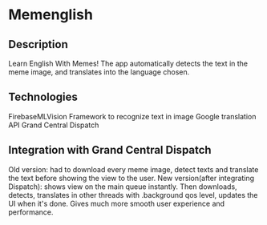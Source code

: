 # Memenglish

## Description
Learn English With Memes! The app automatically detects the text in the meme image, and translates into the language chosen.

## Technologies
FirebaseMLVision Framework to recognize text in image
Google translation API
Grand Central Dispatch

## Integration with Grand Central Dispatch
Old version: had to download every meme image, detect texts and translate the text before showing the view to the user.
New version(after integrating Dispatch): shows view on the main queue instantly. Then downloads, detects, translates in other threads with .background qos level, updates the UI when it's done. Gives much more smooth user experience and performance.
